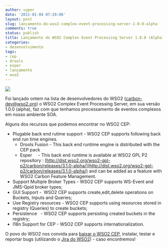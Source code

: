 ```yaml
---
author: vyper
date: '2011-01-04 07:28:06'
layout: post
slug: lancamento-do-wso2-complex-event-processing-server-1-0-0-alpha
comments: true
status: publish
title: Lançamento do WSO2 Complex Event Processing Server 1.0.0 (Alpha)
categories:
- desenvolvimento
tags:
- cep
- drools
- esper
- lançamento
- wso2
---
```


![](http://www.mcorp.com.br/wp-content/uploads/2011/01/wso2-complex-event-processing-server-300x28.gif)

Foi lançado ontem na lista de desenvolvedores do WSO2 (carbon-dev@wso2.org) o
WSO2 Complex Event Processing Server, em sua versão 1.0.0 (alpha), faz com que
tenhamos processamento de eventos complexos em nosso ambiente SOA.

Alguns dos recursos que podemos encontrar no WSO2 CEP:

  * Plugable back end rutime support - WSO2 CEP supports following back end run time engines. 
    * Drools Fusion - This back end runtime engine is distributed with the CEP pack
    * Esper     - This back end runtime is available at WSO2 GPL P2 repository : [http://dist.wso2.org/wso2-gpl-p2/carbon/releases/3.1.0-alpha/](http://dist.wso2.org/wso2-gpl-p2/carbon/releases/3.1.0-alpha/) and can be added as a feature with WSO2 Carbon Feature Management.
  * Support Multiple Broker Types - WSO2 CEP supports WS-Event and JMS-Qpid broker types;
  * GUI Support -  WSO2 CEP supports create,edit,delete operations on Buckets, Inputs and Queries;
  * Use Registry resources - WSO2 CEP supports using resources stored in registry (Queries) to create buckets;
  * Persistence   - WSO2 CEP supports persisting created buckets in the registry;
  * I18n Support for CEP - WSO2 CEP supports internationalization.

O povo do WSO2 nos convida para [baixar o WSO2 CEP](http://wso2.org/downloads/cep), instalar, testar e reportar bugs
(utilizando o [Jira do WSO2](https://wso2.org/jira/secure/project/ViewProject.jspa?pid=10190)) - caso
encontremos!
